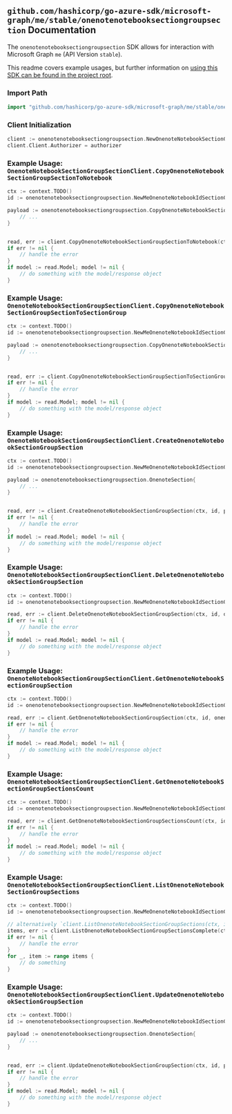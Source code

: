 
## `github.com/hashicorp/go-azure-sdk/microsoft-graph/me/stable/onenotenotebooksectiongroupsection` Documentation

The `onenotenotebooksectiongroupsection` SDK allows for interaction with Microsoft Graph `me` (API Version `stable`).

This readme covers example usages, but further information on [using this SDK can be found in the project root](https://github.com/hashicorp/go-azure-sdk/tree/main/docs).

### Import Path

```go
import "github.com/hashicorp/go-azure-sdk/microsoft-graph/me/stable/onenotenotebooksectiongroupsection"
```


### Client Initialization

```go
client := onenotenotebooksectiongroupsection.NewOnenoteNotebookSectionGroupSectionClientWithBaseURI("https://graph.microsoft.com")
client.Client.Authorizer = authorizer
```


### Example Usage: `OnenoteNotebookSectionGroupSectionClient.CopyOnenoteNotebookSectionGroupSectionToNotebook`

```go
ctx := context.TODO()
id := onenotenotebooksectiongroupsection.NewMeOnenoteNotebookIdSectionGroupIdSectionID("notebookId", "sectionGroupId", "onenoteSectionId")

payload := onenotenotebooksectiongroupsection.CopyOnenoteNotebookSectionGroupSectionToNotebookRequest{
	// ...
}


read, err := client.CopyOnenoteNotebookSectionGroupSectionToNotebook(ctx, id, payload, onenotenotebooksectiongroupsection.DefaultCopyOnenoteNotebookSectionGroupSectionToNotebookOperationOptions())
if err != nil {
	// handle the error
}
if model := read.Model; model != nil {
	// do something with the model/response object
}
```


### Example Usage: `OnenoteNotebookSectionGroupSectionClient.CopyOnenoteNotebookSectionGroupSectionToSectionGroup`

```go
ctx := context.TODO()
id := onenotenotebooksectiongroupsection.NewMeOnenoteNotebookIdSectionGroupIdSectionID("notebookId", "sectionGroupId", "onenoteSectionId")

payload := onenotenotebooksectiongroupsection.CopyOnenoteNotebookSectionGroupSectionToSectionGroupRequest{
	// ...
}


read, err := client.CopyOnenoteNotebookSectionGroupSectionToSectionGroup(ctx, id, payload, onenotenotebooksectiongroupsection.DefaultCopyOnenoteNotebookSectionGroupSectionToSectionGroupOperationOptions())
if err != nil {
	// handle the error
}
if model := read.Model; model != nil {
	// do something with the model/response object
}
```


### Example Usage: `OnenoteNotebookSectionGroupSectionClient.CreateOnenoteNotebookSectionGroupSection`

```go
ctx := context.TODO()
id := onenotenotebooksectiongroupsection.NewMeOnenoteNotebookIdSectionGroupID("notebookId", "sectionGroupId")

payload := onenotenotebooksectiongroupsection.OnenoteSection{
	// ...
}


read, err := client.CreateOnenoteNotebookSectionGroupSection(ctx, id, payload, onenotenotebooksectiongroupsection.DefaultCreateOnenoteNotebookSectionGroupSectionOperationOptions())
if err != nil {
	// handle the error
}
if model := read.Model; model != nil {
	// do something with the model/response object
}
```


### Example Usage: `OnenoteNotebookSectionGroupSectionClient.DeleteOnenoteNotebookSectionGroupSection`

```go
ctx := context.TODO()
id := onenotenotebooksectiongroupsection.NewMeOnenoteNotebookIdSectionGroupIdSectionID("notebookId", "sectionGroupId", "onenoteSectionId")

read, err := client.DeleteOnenoteNotebookSectionGroupSection(ctx, id, onenotenotebooksectiongroupsection.DefaultDeleteOnenoteNotebookSectionGroupSectionOperationOptions())
if err != nil {
	// handle the error
}
if model := read.Model; model != nil {
	// do something with the model/response object
}
```


### Example Usage: `OnenoteNotebookSectionGroupSectionClient.GetOnenoteNotebookSectionGroupSection`

```go
ctx := context.TODO()
id := onenotenotebooksectiongroupsection.NewMeOnenoteNotebookIdSectionGroupIdSectionID("notebookId", "sectionGroupId", "onenoteSectionId")

read, err := client.GetOnenoteNotebookSectionGroupSection(ctx, id, onenotenotebooksectiongroupsection.DefaultGetOnenoteNotebookSectionGroupSectionOperationOptions())
if err != nil {
	// handle the error
}
if model := read.Model; model != nil {
	// do something with the model/response object
}
```


### Example Usage: `OnenoteNotebookSectionGroupSectionClient.GetOnenoteNotebookSectionGroupSectionsCount`

```go
ctx := context.TODO()
id := onenotenotebooksectiongroupsection.NewMeOnenoteNotebookIdSectionGroupID("notebookId", "sectionGroupId")

read, err := client.GetOnenoteNotebookSectionGroupSectionsCount(ctx, id, onenotenotebooksectiongroupsection.DefaultGetOnenoteNotebookSectionGroupSectionsCountOperationOptions())
if err != nil {
	// handle the error
}
if model := read.Model; model != nil {
	// do something with the model/response object
}
```


### Example Usage: `OnenoteNotebookSectionGroupSectionClient.ListOnenoteNotebookSectionGroupSections`

```go
ctx := context.TODO()
id := onenotenotebooksectiongroupsection.NewMeOnenoteNotebookIdSectionGroupID("notebookId", "sectionGroupId")

// alternatively `client.ListOnenoteNotebookSectionGroupSections(ctx, id, onenotenotebooksectiongroupsection.DefaultListOnenoteNotebookSectionGroupSectionsOperationOptions())` can be used to do batched pagination
items, err := client.ListOnenoteNotebookSectionGroupSectionsComplete(ctx, id, onenotenotebooksectiongroupsection.DefaultListOnenoteNotebookSectionGroupSectionsOperationOptions())
if err != nil {
	// handle the error
}
for _, item := range items {
	// do something
}
```


### Example Usage: `OnenoteNotebookSectionGroupSectionClient.UpdateOnenoteNotebookSectionGroupSection`

```go
ctx := context.TODO()
id := onenotenotebooksectiongroupsection.NewMeOnenoteNotebookIdSectionGroupIdSectionID("notebookId", "sectionGroupId", "onenoteSectionId")

payload := onenotenotebooksectiongroupsection.OnenoteSection{
	// ...
}


read, err := client.UpdateOnenoteNotebookSectionGroupSection(ctx, id, payload, onenotenotebooksectiongroupsection.DefaultUpdateOnenoteNotebookSectionGroupSectionOperationOptions())
if err != nil {
	// handle the error
}
if model := read.Model; model != nil {
	// do something with the model/response object
}
```

